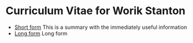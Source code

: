 # Curriculum Vitae for Worik Stanton

* [Short form](cv_short.md) This is a summary with the immediately useful information
* [Long form](cv_long.pdf) Long form
